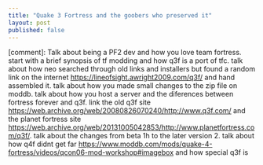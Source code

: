 ```yaml
---
title: "Quake 3 Fortress and the goobers who preserved it"
layout: post
published: false
---
```


[comment]: Talk about being a PF2 dev and how you love team fortress. start with a brief synopsis of tf modding and how q3f is a port of tfc. talk about how neo searched through old links and installers but found a random link on the internet https://lineofsight.awright2009.com/q3f/ and hand assembled it. talk about how you made small changes to the zip file on moddb. talk about how you host a server and the diferences between fortress forever and q3f. link the old q3f site https://web.archive.org/web/20080826070240/http://www.q3f.com/ and the planet fortress site https://web.archive.org/web/20131005042853/http://www.planetfortress.com/q3f/. talk about the changes from beta 1h to the later version 2. talk about how q4f didnt get far https://www.moddb.com/mods/quake-4-fortress/videos/qcon06-mod-workshop#imagebox and how special q3f is